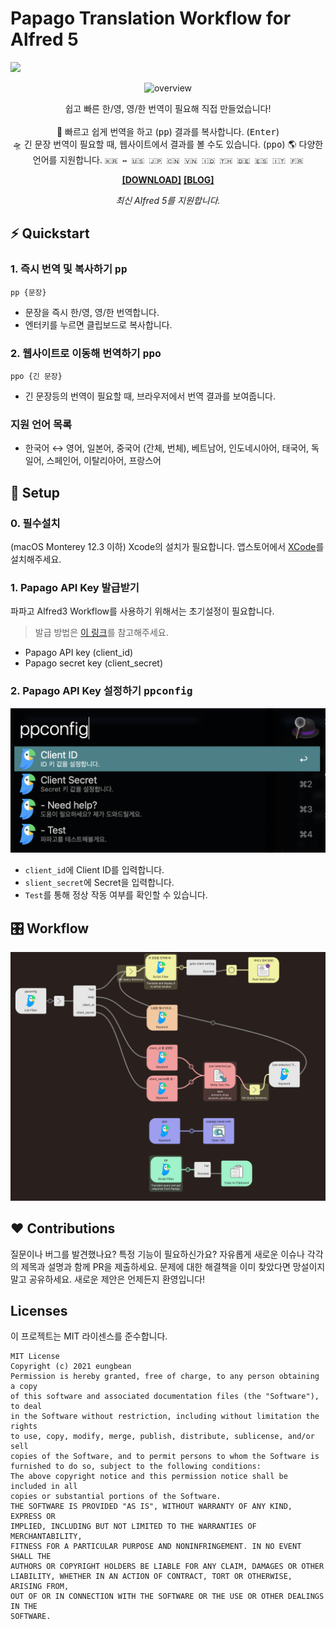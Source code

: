 # Papago Translation Workflow for Alfred 5

![](https://img.shields.io/github/checks-status/eungbean/Alfred-Papago-Workflow/main)

<div align="center">

![overview](document/overview.gif)

쉽고 빠른 한/영, 영/한 번역이 필요해 직접 만들었습니다! <br><br>
🚀 빠르고 쉽게 번역을 하고 (<kbd>pp</kbd>) 결과를 복사합니다. (<kbd>Enter</kbd>)<br>
🛸 긴 문장 번역이 필요할 때, 웹사이트에서 결과를 볼 수도 있습니다. (<kbd>ppo</kbd>)
🌎 다양한 언어를 지원합니다. `🇰🇷 ↔️ 🇺🇸 🇯🇵 🇨🇳 🇻🇳 🇮🇩 🇹🇭 🇩🇪 🇪🇸 🇮🇹 🇫🇷`

**[[DOWNLOAD]](https://github.com/eungbean/Alfred-Papago-Workflow/releases)**
**[[BLOG]](https://eungbean.io/dev/papago-alfred)**

_최신 Alfred 5를 지원합니다._

</div>

## ⚡ Quickstart

### 1. 즉시 번역 및 복사하기 <kbd>pp</kbd>

```
pp {문장}
```

- 문장을 즉시 한/영, 영/한 번역합니다.
- 엔터키를 누르면 클립보드로 복사합니다.

### 2. 웹사이트로 이동해 번역하기 <kbd>ppo</kbd>

```
ppo {긴 문장}
```

- 긴 문장등의 번역이 필요할 때, 브라우저에서 번역 결과를 보여줍니다.

### 지원 언어 목록

- 한국어 ↔️ 영어, 일본어, 중국어 (간체, 번체), 베트남어, 인도네시아어, 태국어, 독일어, 스페인어, 이탈리아어, 프랑스어

## 🚀 Setup

### 0. 필수설치

(macOS Monterey 12.3 이하) Xcode의 설치가 필요합니다.
앱스토어에서 [XCode](https://developer.apple.com/download/all/?q=Xcode)를 설치해주세요.

### 1. Papago API Key 발급받기

파파고 Alfred3 Workflow를 사용하기 위해서는 초기설정이 필요합니다.

> 발급 방법은 [이 링크](https://jvvp.tistory.com/1106)를 참고해주세요.

- Papago API key (client_id)
- Papago secret key (client_secret)

### 2. Papago API Key 설정하기 <kbd>ppconfig</kbd>

![ppconfig](document/ppconfig.png)

- `client_id`에 Client ID를 입력합니다.
- `slient_secret`에 Secret을 입력합니다.
- `Test`를 통해 정상 작동 여부를 확인할 수 있습니다.

## 🎛 Workflow

![workflow](document/workflow.png)

## ❤ Contributions

질문이나 버그를 발견했나요? 특정 기능이 필요하신가요?
자유롭게 새로운 이슈나 각각의 제목과 설명과 함께 PR을 제출하세요.
문제에 대한 해결책을 이미 찾았다면 망설이지 말고 공유하세요.
새로운 제안은 언제든지 환영입니다!

## Licenses

이 프로젝트는 MIT 라이센스를 준수합니다.

```
MIT License
Copyright (c) 2021 eungbean
Permission is hereby granted, free of charge, to any person obtaining a copy
of this software and associated documentation files (the "Software"), to deal
in the Software without restriction, including without limitation the rights
to use, copy, modify, merge, publish, distribute, sublicense, and/or sell
copies of the Software, and to permit persons to whom the Software is
furnished to do so, subject to the following conditions:
The above copyright notice and this permission notice shall be included in all
copies or substantial portions of the Software.
THE SOFTWARE IS PROVIDED "AS IS", WITHOUT WARRANTY OF ANY KIND, EXPRESS OR
IMPLIED, INCLUDING BUT NOT LIMITED TO THE WARRANTIES OF MERCHANTABILITY,
FITNESS FOR A PARTICULAR PURPOSE AND NONINFRINGEMENT. IN NO EVENT SHALL THE
AUTHORS OR COPYRIGHT HOLDERS BE LIABLE FOR ANY CLAIM, DAMAGES OR OTHER
LIABILITY, WHETHER IN AN ACTION OF CONTRACT, TORT OR OTHERWISE, ARISING FROM,
OUT OF OR IN CONNECTION WITH THE SOFTWARE OR THE USE OR OTHER DEALINGS IN THE
SOFTWARE.
```
